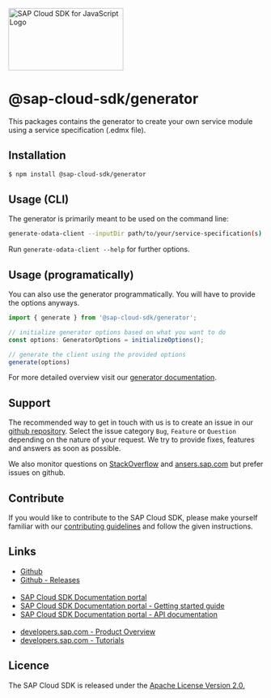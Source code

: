 <!-- This block is inserted by scripts/copy-generic-readme.ts and not oclif like the commands block. Do not adjust it manually. --> 
<!--sapCloudSdkLogo-->
<a href="https://sap.com/s4sdk"><img src="https://help.sap.com/doc/2324e9c3b28748a4ae2ad08166d77675/1.0/en-US/logo-with-js.svg" alt="SAP Cloud SDK for JavaScript Logo" height="122.92" width="226.773"/></a>
<!--sapCloudSdkLogoStop-->

# @sap-cloud-sdk/generator

This packages contains the generator to create your own service module using a service specification (.edmx file).

## Installation

```sh
$ npm install @sap-cloud-sdk/generator
```

## Usage (CLI)

The generator is primarily meant to be used on the command line:

```sh
generate-odata-client --inputDir path/to/your/service-specification(s) --outputDir path/where/the/modules/are/stored
```

Run `generate-odata-client --help` for further options.

## Usage (programatically)
You can also use the generator programmatically. You will have to provide the options anyways.

```ts
import { generate } from '@sap-cloud-sdk/generator';

// initialize generator options based on what you want to do
const options: GeneratorOptions = initializeOptions();

// generate the client using the provided options
generate(options)
```

For more detailed overview visit our [generator documentation](https://sap.github.io/cloud-sdk/docs/js/features/odata/generate-odata-client).

<!-- This block is inserted by scripts/copy-generic-readme.ts and not oclif like the commands block. Do not adjust it manually. --> 
<!--sapCloudSdkCommonReadme-->
## Support

The recommended way to get in touch with us is to create an issue in our [github repository](https://github.com/SAP/cloud-sdk-js/issues).
Select the issue category `Bug`, `Feature` or `Question` depending on the nature of your request.
We try to provide fixes, features and answers as soon as possible.

We also monitor questions on [StackOverflow](https://stackoverflow.com/questions/tagged/sap-cloud-sdk?tab=Newest) and [ansers.sap.com](https://answers.sap.com/tags/73555000100800000895) but prefer issues on github.

## Contribute

If you would like to contribute to the SAP Cloud SDK, please make yourself familiar with our [contributing guidelines](https://github.com/SAP/cloud-sdk-js/blob/main/CONTRIBUTING.md) and follow the given instructions.

## Links

- [Github](https://github.com/SAP/cloud-sdk-js)
- [Github - Releases](https://github.com/SAP/cloud-sdk-js/releases)
<br><br>
- [SAP Cloud SDK Documentation portal](https://sap.github.io/cloud-sdk/)
- [SAP Cloud SDK Documentation portal - Getting started guide](https://sap.github.io/cloud-sdk/docs/js/getting-started)
- [SAP Cloud SDK Documentation portal - API documentation](https://sap.github.io/cloud-sdk/docs/js/api-reference-js-ts)
<br><br>
- [developers.sap.com - Product Overview](https://developers.sap.com/topics/cloud-sdk.html)
- [developers.sap.com - Tutorials](https://developers.sap.com/tutorial-navigator.html?tag=products:technology-platform/sap-cloud-sdk/sap-cloud-sdk&tag=topic:javascript)

## Licence

The SAP Cloud SDK is released under the  [Apache License Version 2.0.](http://www.apache.org/licenses/)
<!--sapCloudSdkCommonReadmeStop-->

